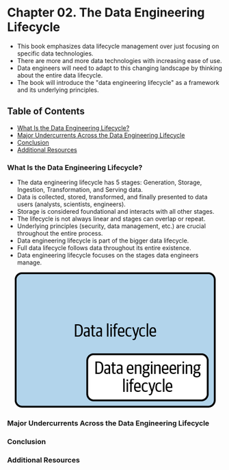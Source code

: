 # Chapter 02. The Data Engineering Lifecycle
* This book emphasizes data lifecycle management over just focusing on specific data technologies.
* There are more and more data technologies with increasing ease of use.
* Data engineers will need to adapt to this changing landscape by thinking about the entire data lifecycle.
* The book will introduce the "data engineering lifecycle" as a framework and its underlying principles. 

## Table of Contents

* [What Is the Data Engineering Lifecycle?](#what-is-the-data-engineering-lifecycle)
* [Major Undercurrents Across the Data Engineering Lifecycle](#major-undercurrents-across-the-data-engineering-lifecycle)
* [Conclusion](#conclusion)
* [Additional Resources](#additional-resources)

### What Is the Data Engineering Lifecycle?
* The data engineering lifecycle has 5 stages: Generation, Storage, Ingestion, Transformation, and Serving data.
* Data is collected, stored, transformed, and finally presented to data users (analysts, scientists, engineers).
* Storage is considered foundational and interacts with all other stages.
* The lifecycle is not always linear and stages can overlap or repeat.
* Underlying principles (security, data management, etc.) are crucial throughout the entire process.
* Data engineering lifecycle is part of the bigger data lifecycle.
* Full data lifecycle follows data throughout its entire existence.
* Data engineering lifecycle focuses on the stages data engineers manage.
<p align="center">
  <img src="./resources/images/The data engineering lifecycle is a subset of the full data lifecycle.png" alt="The data engineering lifecycle is a subset of the full data lifecycle"/>
</p>

### Major Undercurrents Across the Data Engineering Lifecycle
### Conclusion
### Additional Resources
